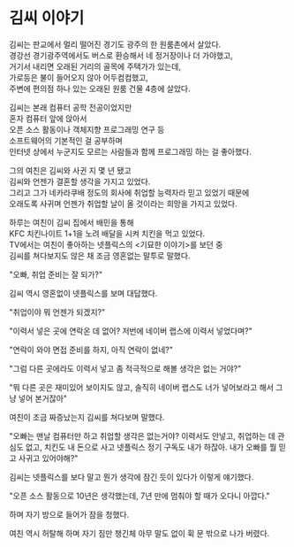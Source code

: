 # 김씨 이야기

김씨는 판교에서 멀리 떨어진 경기도 광주의 한 원룸촌에서 살았다.\
경강선 경기광주역에서도 버스로 환승해서 네 정거장이나 더 가야했고,\
거기서 내리면 오래된 거리의 골목에 주택가가 있는데,\
가로등은 불이 들어오지 않아 어두컴컴했고,\
주변에 편의점 하나 있는 오래된 원룸 건물 4층에 살았다.

김씨는 본래 컴퓨터 공학 전공이었지만\
혼자 컴퓨터 앞에 앉아서\
오픈 소스 활동이나 객체지향 프로그래밍 연구 등\
소프트웨어의 기본적인 걸 공부하며\
인터넷 상에서 누군지도 모르는 사람들과 함께 프로그래밍 하는 걸 좋아했다.

그의 여친은 김씨와 사귄 지 몇 년 됐고\
김씨와 언젠가 결혼할 생각을 가지고 있었다.\
그리고 그가 네카라쿠배 정도의 회사에 취업할 능력자라 믿고 있었기 때문에\
오래도록 사귀며 언젠가 취업할 날이 올 것이라는 희망을 가지고 있었다.

하루는 여친이 김씨 집에서 배민을 통해\
KFC 치킨나이트 1+1을 노려 배달을 시켜 치킨을 먹고 있었다.\
TV에서는 여친이 좋아하는 넷플릭스의 <기묘한 이야기>를 보던 중\
김씨를 쳐다보지도 않은 채 조금 영혼없는 말투로 말했다.

"오빠, 취업 준비는 잘 되가?"

김씨 역시 영혼없이 넷플릭스를 보며 대답했다.

"취업이야 뭐 언젠가 되겠지?"

"이력서 넣은 곳에 연락온 데 없어? 저번에 네이버 랩스에 이력서 넣었다며?"

"연락이 와야 면접 준비를 하지, 아직 연락이 없네?"

"그럼 다른 곳에라도 이력서 넣고 좀 적극적으로 해볼 생각은 없는 거야?"

"뭐 다른 곳은 재미있어 보이지도 않고, 솔직히 네이버 랩스도 너가 넣어보라고 해서 그냥 넣어 본거잖아"

여친이 조금 짜증났는지 김씨를 쳐다보며 말했다.

"오빠는 맨날 컴퓨터만 하고 취업할 생각은 없는거야? 이력서도 안넣고, 취업하는 데 관심도 없고, 치킨도 내 돈으로 사고 넷플릭스 정기 구독도 내가 하잖아. 내가 오빠를 뭘 믿고 사귀고 있어야해?"

김씨는 넷플릭스를 보다 말고 뭔가 생각에 잠긴 듯이 있다가 이렇게 얘기했다.

"오픈 소스 활동으로 10년은 생각했는데, 7년 만에 멈춰야 할 때가 오다니 아깝다."

하며 자기 방으로 들어가 잠을 청했다.

여친 역시 허탈해 하며 자기 짐만 챙긴체 아무 말도 없이 휙 문 밖으로 나가 버렸다.